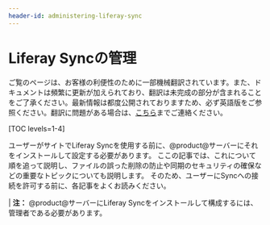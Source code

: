 ```yaml
---
header-id: administering-liferay-sync
---
```


# Liferay Syncの管理

<p class="alert alert-info"><span class="wysiwyg-color-blue120">ご覧のページは、お客様の利便性のために一部機械翻訳されています。また、ドキュメントは頻繁に更新が加えられており、翻訳は未完成の部分が含まれることをご了承ください。最新情報は都度公開されておりますため、必ず英語版をご参照ください。翻訳に問題がある場合は、<a href="mailto:support-content-jp@liferay.com">こちら</a>までご連絡ください。</span></p>

[TOC levels=1-4]

ユーザーがサイトでLiferay Syncを使用する前に、@product@サーバーにそれをインストールして設定する必要があります。 ここの記事では、これについて順を追って説明し、ファイルの誤った削除の防止や同期のセキュリティの確保などの重要なトピックについても説明します。 そのため、ユーザーにSyncへの接続を許可する前に、各記事をよくお読みください。

| **注：** @product@サーバーにLiferay Syncをインストールして構成するには、管理者である必要があります。
